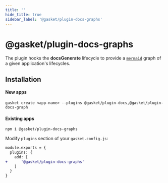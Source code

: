```yaml
---
title: ''
hide_title: true
sidebar_label: '@gasket/plugin-docs-graphs'
---
```


# @gasket/plugin-docs-graphs

The plugin hooks the **docsGenerate** lifecycle to provide a [`mermaid`] graph
of a given application's lifecycles.

## Installation

#### New apps

```
gasket create <app-name> --plugins @gasket/plugin-docs,@gasket/plugin-docs-graph
```

#### Existing apps

```
npm i @gasket/plugin-docs-graphs
```

Modify `plugins` section of your `gasket.config.js`:

```diff
module.exports = {
  plugins: {
    add: [
+      '@gasket/plugin-docs-graphs'
    ]
  }
}
```

[`mermaid`]: https://mermaid-js.github.io/mermaid/#/
